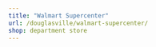 ```yaml
---
title: "Walmart Supercenter"
url: /douglasville/walmart-supercenter/
shop: department store
---
```

